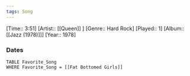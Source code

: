 ```yaml
---
tags: Song  
---
```

[Time:: 3:51]
[Artist:: [[Queen]] ]
[Genre:: Hard Rock]
[Played:: 1]
[Album:: [[Jazz (1978)]]]
[Year:: 1978]
### Dates
````dataview
TABLE Favorite_Song
WHERE Favorite_Song = [[Fat Bottomed Girls]]
````